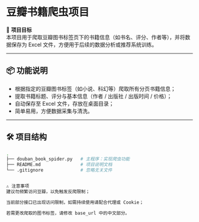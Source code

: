 # 豆瓣书籍爬虫项目

🎯 **项目目标**  
本项目用于爬取豆瓣图书标签页下的书籍信息（如书名、评分、作者等），并将数据保存为 Excel 文件，方便用于后续的数据分析或推荐系统训练。

---

## 📦 功能说明

- 根据指定的豆瓣图书标签（如小说、科幻等）爬取所有分页书籍信息；
- 提取书籍标题、评分与基本信息（作者 / 出版社 / 出版时间 / 价格）；
- 自动保存至 Excel 文件，存放在桌面目录；
- 简单易用，方便数据采集与清洗。

---

## 🛠️ 项目结构

```bash
.
├── douban_book_spider.py   # 主程序：实现爬虫功能
├── README.md               # 项目说明文档
└── .gitignore              # 忽略无关文件


⚠️ 注意事项
建议勿频繁访问豆瓣，以免触发反爬限制；

当前部分接口已出现访问限制，如需持续使用请配合代理或 Cookie；

若需更改爬取的图书标签，请修改 base_url 中的中文部分。


